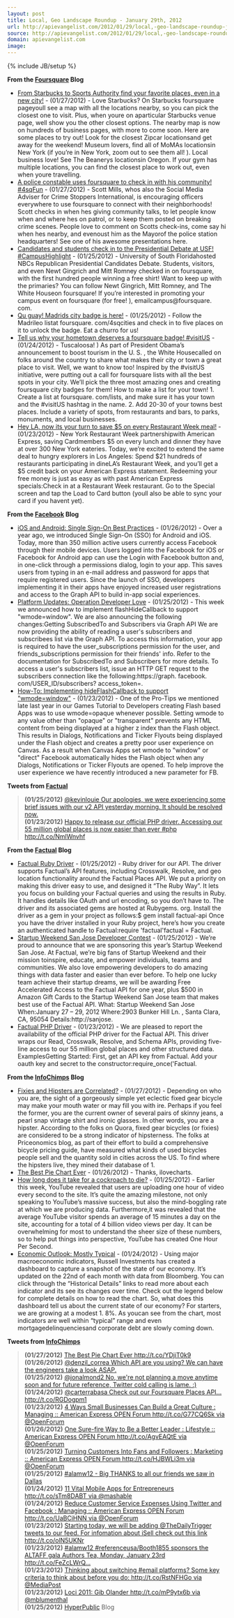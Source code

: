 ```yaml
---
layout: post
title: Local, Geo Landscape Roundup - January 29th, 2012
url: http://apievangelist.com/2012/01/29/local,-geo-landscape-roundup-january-29th,-2012/
source: http://apievangelist.com/2012/01/29/local,-geo-landscape-roundup-january-29th,-2012/
domain: apievangelist.com
image: 
---
```

{% include JB/setup %}<p><p><strong>From the <a title="Foursquare Blog" href="http://blog.foursquare.com/">Foursquare</a> Blog</strong></p>
<ul class="mainlist">
<li><a href="http://feedproxy.google.com/~r/thefoursquareblog/~3/jcII8oagst4/">From Starbucks to Sports Authority find your favorite places, even in a new city!</a>&nbsp;- (01/27/2012) - Love Starbucks? On Starbucks foursquare pageyoull see a map with all the locations nearby, so you can pick the closest one to visit. Plus, when youre on aparticular Starbucks venue page, well show you the other closest options. The nearby map is now on hundreds of business pages, with more to come soon. Here are some places to try out! Look for the closest Zipcar locationsand get away for the weekend! Museum lovers, find all of MoMAs locationsin New York (if you&rsquo;re in New York, zoom out to see them all! ). Local business love! See The Beanerys locationsin Oregon. If your gym has multiple locations, you can find the closest place to work out, even when youre travelling.</li>
<li><a href="http://feedproxy.google.com/~r/thefoursquareblog/~3/WvI_47M1uPk/">A police constable uses foursquare to check in with his community! #4sqFun</a>&nbsp;- (01/27/2012) - Scott Mills, whos also the Social Media Adviser for Crime Stoppers International, is encouraging officers everywhere to use foursquare to connect with their neighborhoods! Scott checks in when hes giving community talks, to let people know when and where hes on patrol, or to keep them posted on breaking crime scenes. People love to comment on Scotts check-ins, come say hi when hes nearby, and evenoust him as the Mayorof the police station headquarters! See one of his awesome presentations here.</li>
<li><a href="http://feedproxy.google.com/~r/thefoursquareblog/~3/NRlyijp9GNg/">Candidates and students check in to the Presidential Debate at USF! #CampusHighlight</a>&nbsp;- (01/25/2012) - University of South Floridahosted NBCs Republican Presidential Candidates Debate. Students, visitors, and even Newt Gingrich and Mitt Romney checked in on foursquare, with the first hundred people winning a free shirt! Want to keep up with the primaries? You can follow Newt Gingrich, Mitt Romney, and The White Houseon foursquare! If you&rsquo;re interested in promoting your campus event on foursquare (for free! ), emailcampus@foursquare. com.</li>
<li><a href="http://feedproxy.google.com/~r/thefoursquareblog/~3/oEruaKkr27s/">Qu guay! Madrids city badge is here!</a>&nbsp;- (01/25/2012) - Follow the Madrileo listat foursquare. com/4sqcities and check in to five places on it to unlock the badge. Eat a churro for us!</li>
<li><a href="http://feedproxy.google.com/~r/thefoursquareblog/~3/70c4w6HPMX8/">Tell us why your hometown deserves a foursquare badge! #visitUS</a>&nbsp;- (01/24/2012) - Tuscaloosa! ) As part of President Obama&rsquo;s announcement to boost tourism in the U. S. , the White Housecalled on folks around the country to share what makes their city or town a great place to visit. Well, we want to know too! Inspired by the #visitUS initiative, were putting out a call for foursquare lists with all the best spots in your city. We&rsquo;ll pick the three most amazing ones and creating foursquare city badges for them! How to make a list for your town! 1. Create a list at foursquare. com/lists, and make sure it has your town and the #visitUS hashtag in the name. 2. Add 20-30 of your towns best places. Include a variety of spots, from restaurants and bars, to parks, monuments, and local businesses.</li>
<li><a href="http://feedproxy.google.com/~r/thefoursquareblog/~3/qywwqRn3PyU/">Hey LA, now its your turn to save $5 on every Restaurant Week meal!</a>&nbsp;- (01/23/2012) - New York Restaurant Week partnershipwith American Express, saving Cardmembers $5 on every lunch and dinner they have at over 300 New York eateries. Today, we&rsquo;re excited to extend the same deal to hungry explorers in Los Angeles: Spend $21 hundreds of restaurants participating in dineLA&rsquo;s Restaurant Week, and you&rsquo;ll get a $5 credit back on your American Express statement. Redeeming your free money is just as easy as with past American Express specials:Check in at a Restaurant Week restaurant. Go to the Special screen and tap the Load to Card button (youll also be able to sync your card if you havent yet).</li>
</ul>
<p><strong>From the&nbsp;<a title="Facebook Blog" href="http://developers.facebook.com/blog/feed">Facebook</a>&nbsp;Blog</strong></p>
<ul class="mainlist">
<li><a href="http://working.laneworks.net/gather/">iOS and Android: Single Sign-On Best Practices</a>&nbsp;- (01/26/2012) - Over a year ago, we introduced Single Sign-On (SSO) for Android and iOS. Today, more than 350 million active users currently access Facebook through their mobile devices. Users logged into the Facebook for iOS or Facebook for Android app can use the Login with Facebook button and, in one-click through a permissions dialog, login to your app. This saves users from typing in an e-mail address and password for apps that require registered users. Since the launch of SSO, developers implementing it in their apps have enjoyed increased user registrations and access to the Graph API to build in-app social experiences.</li>
<li><a href="http://working.laneworks.net/gather/">Platform Updates: Operation Developer Love</a>&nbsp;- (01/25/2012) - This week we announced how to implement flashHideCallback to support "wmode=window". We are also announcing the following changes:Getting SubscribedTo and Subscribers via Graph API We are now providing the ability of reading a user's subscribers and subscribees list via the Graph API. To access this information, your app is required to have the user_subscriptions permission for the user, and friends_subscriptions permission for their friends' info. Refer to the documentation for SubscribedTo and Subscribers for more details. To access a user's subscribers list, issue an HTTP GET request to the subscribers connection like the following:https://graph. facebook. com/USER_ID/subscribers? access_token=.</li>
<li><a href="http://working.laneworks.net/gather/">How-To: Implementing hideFlashCallback to support "wmode=window"</a>&nbsp;- (01/23/2012) - One of the Pro-Tips we mentioned late last year in our Games Tutorial to Developers creating Flash based Apps was to use wmode=opaque whenever possible. Setting wmode to any value other than "opaque" or "transparent" prevents any HTML content from being displayed at a higher z index than the Flash object. This results in Dialogs, Notifications and Ticker Flyouts being displayed under the Flash object and creates a pretty poor user experience on Canvas. As a result when Canvas Apps set wmode to "window" or "direct" Facebook automatically hides the Flash object when any Dialogs, Notifications or Ticker Flyouts are opened. To help improve the user experience we have recently introduced a new parameter for FB.</li>
</ul>
<p><strong>Tweets from <a title="Factual" href="https://twitter.com/#!/factual">Factual</a></strong></p>
<blockquote><strong>(01/25/2012)</strong>&nbsp;<a href="https://twitter.com/#!/factual/status/162320981560528897&gt;We just released our official Ruby driver. Give it a try &amp; let us know what you build: gem install factual-api http://t.co/OSRwTCvr #ruby&lt;/a&gt;&lt;br /&gt;&lt;strong&gt;(01/25/2012)&lt;/strong&gt; &lt;a href=">@kevinlouie Our apologies, we were experiencing some brief issues with our v2 API yesterday morning. It should be resolved now.</a><br /><strong>(01/23/2012)</strong>&nbsp;<a href="https://twitter.com/#!/factual/status/161533799065337856&gt;@chrishanscom thanks!&lt;/a&gt;&lt;br /&gt;&lt;strong&gt;(01/23/2012)&lt;/strong&gt; &lt;a href=">Happy to release our official PHP driver. Accessing our 55 million global places is now easier than ever #php http://t.co/NmlWnvhf</a><br /></blockquote>
<p><strong>From the <a title="Factual Blog" href="http://blog.factual.com/">Factual</a> Blog</strong></p>
<ul class="mainlist">
<li><a href="http://feedproxy.google.com/~r/factualblog/~3/Dc9QJo8JbGo/factual-ruby-driver">Factual Ruby Driver</a>&nbsp;- (01/25/2012) - Ruby driver for our API. The driver supports Factual&rsquo;s API features, including Crosswalk, Resolve, and geo location functionality around the Factual Places API. We put a priority on making this driver easy to use, and designed it &ldquo;The Ruby Way&rdquo;. It lets you focus on building your Factual queries and using the results in Ruby. It handles details like OAuth and url encoding, so you don&rsquo;t have to. The driver and its associated gems are hosted at Rubygems. org. Install the driver as a gem in your project as follows:$ gem install factual-api Once you have the driver installed in your Ruby project, here&rsquo;s how you create an authenticated handle to Factual:require 'factual'factual = Factual.</li>
<li><a href="http://feedproxy.google.com/~r/factualblog/~3/Iv-_Jsdknr4/startup-weekend-san-jose-2012">Startup Weekend San Jose Developer Contest</a>&nbsp;- (01/25/2012) - We&rsquo;re proud to announce that we are sponsoring this year&rsquo;s Startup Weekend San Jose. At Factual, we&rsquo;re big fans of Startup Weekend and their mission toinspire, educate, and empower individuals, teams and communities. We also love empowering developers to do amazing things with data faster and easier than ever before. To help one lucky team achieve their startup dreams, we will be awarding Free Accelerated Access to the Factual API for one year, plus $500 in Amazon Gift Cards to the Startup Weekend San Jose team that makes best use of the Factual API. What: Startup Weekend San Jose When:January 27 &ndash; 29, 2012 Where:2903 Bunker Hill Ln. , Santa Clara, CA, 95054 Details:http://sanjose.</li>
<li><a href="http://feedproxy.google.com/~r/factualblog/~3/tvXWZeUL-Kk/factual-php-driver">Factual PHP Driver</a>&nbsp;- (01/23/2012) - We are pleased to report the availability of the official PHP driver for the Factual API. This driver wraps our Read, Crosswalk, Resolve, and Schema APIs, providing five-line access to our 55 million global places and other structured data. ExamplesGetting Started: First, get an API key from Factual. Add your oauth key and secret to the constructor:require_once('Factual.</li>
</ul>
<p><strong>From the <a title="InfoChimps" href="http://blog.infochimps.com/">InfoChimps</a> Blog</strong></p>
<ul class="mainlist">
<li><a href="http://feedproxy.google.com/~r/infochimps-blog/~3/-TmtaakvJzM/">Fixies and Hipsters are Correlated?</a>&nbsp;- (01/27/2012) - Depending on who you are, the sight of a gorgeously simple yet eclectic fixed gear bicycle may make your mouth water or may fill you with ire. Perhaps if you feel the former, you are the current owner of several pairs of skinny jeans, a pearl snap vintage shirt and ironic glasses. In other words, you are a hipster. According to the folks on Quora, fixed gear bicycles (or fixies) are considered to be a strong indicator of hipsterness. The folks at Priceonomics blog, as part of their effort to build a comprehensive bicycle pricing guide, have measured what kinds of used bicycles people sell and the quantity sold in cities across the US. To find where the hipsters live, they mined their database of 1.</li>
<li><a href="http://feedproxy.google.com/~r/infochimps-blog/~3/IyUYtJtiIkg/">The Best Pie Chart Ever</a>&nbsp;- (01/26/2012) - Thanks, ilovecharts.</li>
<li><a href="http://feedproxy.google.com/~r/infochimps-blog/~3/q3IXbXRuaSk/">How long does it take for a cockroach to die?</a>&nbsp;- (01/25/2012) - Earlier this week, YouTube revealed that users are uploading one hour of video every second to the site. It&rsquo;s quite the amazing milestone, not only speaking to YouTube&rsquo;s massive success, but also the mind-boggling rate at which we are producing data. Furthermore,it was revealed that the average YouTube visitor spends an average of 15 minutes a day on the site, accounting for a total of 4 billion video views per day. It can be overwhelming for most to understand the sheer size of these numbers, so to help put things into perspective, YouTube has created One Hour Per Second.</li>
<li><a href="http://feedproxy.google.com/~r/infochimps-blog/~3/UfbJ5p_dysk/">Economic Outlook: Mostly Typical</a>&nbsp;- (01/24/2012) - Using major macroeconomic indicators, Russell Investments has created a dashboard to capture a snapshot of the state of our economy. It&rsquo;s updated on the 22nd of each month with data from Bloomberg. You can click through the &ldquo;Historical Details&rdquo; links to read more about each indicator and its see its changes over time. Check out the legend below for complete details on how to read the chart. So, what does this dashboard tell us about the current state of our economy? For starters, we are growing at a modest 1. 8%. As youcan see from the chart, most indicators are well within &ldquo;typical&rdquo; range and even mortgagedelinquenciesand corporate debt are slowly coming down.</li>
</ul>
<p><strong>Tweets from <a title="InfoChimps" href="https://twitter.com/#!/infochimps">InfoChimps</a></strong></p>
<blockquote><strong>(01/27/2012)</strong>&nbsp;<a href="https://twitter.com/#!/infochimps/status/162990504114524161&gt;Fixies and Hipsters are&hellip; Correlated? http://t.co/el4k8dBA&lt;/a&gt;&lt;br /&gt;&lt;strong&gt;(01/26/2012)&lt;/strong&gt; &lt;a href=">The Best Pie Chart Ever http://t.co/YDjiT0k9</a><br /><strong>(01/26/2012)</strong>&nbsp;<a href="https://twitter.com/#!/infochimps/status/162587610043265024&gt;@livehappy8 Hey Nicole - looks like that's actually our friends at @mailchimp's logo.  )&lt;">@denzil_correa Which API are you using? We can have the engineers take a look ASAP.</a><br /><strong>(01/25/2012)</strong>&nbsp;<a href="https://twitter.com/#!/infochimps/status/162245966907445248&gt;How long does it take for a cockroach to die? http://t.co/Ho3EzgVv&lt;/a&gt;&lt;br /&gt;&lt;strong&gt;(01/24/2012)&lt;/strong&gt; &lt;a href=">@jonalmond2 No, we're not planning a move anytime soon and for future reference, Twitter cold calling is lame. :)</a><br /><strong>(01/24/2012)</strong>&nbsp;<a href="https://twitter.com/#!/infochimps/status/161905938385747968&gt;Economic Outlook: Mostly Typical http://t.co/xtrvwraS&lt;/a&gt;&lt;br /&gt;&lt;strong&gt;(01/23/2012)&lt;/strong&gt; &lt;a href=">@carterrabasa Check out our Foursquare Places API... http://t.co/RGDogpm1</a><br /><strong>(01/23/2012)</strong>&nbsp;<a href="https://twitter.com/#!/infochimps/status/161575261941399552&gt;RT @mckquarterly US households Debt has fallen by $584 billion; or 4% in absolute terms. http">4 Ways Small Businesses Can Build a Great Culture : Managing :: American Express OPEN Forum http://t.co/G77CQ6Sk via @OpenForum</a><br /><strong>(01/26/2012)</strong>&nbsp;<a href="https://twitter.com/#!/Infogroup/status/162573525348122624&gt;10 Tech Trends Defining the Future of Small Business http://t.co/dmrNgmdm via @entmagazine&lt;/a&gt;&lt;br /&gt;&lt;strong&gt;(01/26/2012)&lt;/strong&gt; &lt;a href=">One Sure-fire Way to Be a Better Leader : Lifestyle :: American Express OPEN Forum http://t.co/AgvEAQtE via @OpenForum</a><br /><strong>(01/25/2012)</strong>&nbsp;<a href="https://twitter.com/#!/Infogroup/status/162245203451850753&gt;10 Lessons in Marketing Brilliance | Slideshow | http://t.co/ZNGJyavt http://t.co/u9ZaLatg via @entmagazine&lt;/a&gt;&lt;br /&gt;&lt;strong&gt;(01/25/2012)&lt;/strong&gt; &lt;a href=">Turning Customers Into Fans and Followers : Marketing :: American Express OPEN Forum http://t.co/HJBWLi3m via @OpenForum</a><br /><strong>(01/25/2012)</strong>&nbsp;<a href="https://twitter.com/#!/Infogroup/status/162235472523956224&gt;28 Essential Facebook Timeline Resources http://t.co/dhWNjvte via @mashable&lt;/a&gt;&lt;br /&gt;&lt;strong&gt;(01/25/2012)&lt;/strong&gt; &lt;a href=">#alamw12 - Big THANKS to all our friends we saw in Dallas</a><br /><strong>(01/24/2012)</strong>&nbsp;<a href="https://twitter.com/#!/Infogroup/status/161859845253906432&gt;The One Great Thing that Every Great Leader Does - Forbes http://t.co/xX4llEBU&lt;/a&gt;&lt;br /&gt;&lt;strong&gt;(01/24/2012)&lt;/strong&gt; &lt;a href=">11 Vital Mobile Apps for Entrepreneurs http://t.co/sTm8DABT via @mashable</a><br /><strong>(01/24/2012)</strong>&nbsp;<a href="https://twitter.com/#!/Infogroup/status/161827755938426881&gt;6 Ways Nonprofits Can Use Facebook Covers to Promote Online Fundraising http://t.co/Hfz7FezQ&lt;/a&gt;&lt;br /&gt;&lt;strong&gt;(01/24/2012)&lt;/strong&gt; &lt;a href=">Reduce Customer Service Expenses Using Twitter and Facebook : Managing :: American Express OPEN Forum http://t.co/UaBCiHNN via @OpenForum</a><br /><strong>(01/23/2012)</strong>&nbsp;<a href="https://twitter.com/#!/Infogroup/status/161574779797774336&gt;Consumers Want Online Video Ads No More Than 15 Seconds Long http://t.co/JhYd111p via @mashable&lt;/a&gt;&lt;br /&gt;&lt;strong&gt;(01/23/2012)&lt;/strong&gt; &lt;a href=">Starting today, we will be adding @TheDailyTrigger tweets to our feed. For infomation about iSell check out this link http://t.co/olN5UKNr</a><br /><strong>(01/23/2012)</strong>&nbsp;<a href="https://twitter.com/#!/Infogroup/status/161539805342203904&gt;9 Best Practices for Social Networking in the Workplace http://t.co/7zx011Ik via @mashbusiness @mashable&lt;/a&gt;&lt;br /&gt;&lt;strong&gt;(01/23/2012)&lt;/strong&gt; &lt;a href=">#alamw12 #referenceusa/Booth1855 sponsors the ALTAFF gala Authors Tea, Monday, January 23rd http://t.co/FeZcLWrQ&hellip;</a><br /><strong>(01/23/2012)</strong>&nbsp;<a href="https://twitter.com/#!/Infogroup/status/161468763902984192&gt;How Running a Small Business Has Changed : Lifestyle :: American Express OPEN Forum http://t.co/3uXhU5Oy via @OpenForum&lt;/a&gt;&lt;br /&gt;&lt;/blockquote&gt;&lt;strong&gt;Processing Twitter for Acxiom&lt;/strong&gt;&lt;br /&gt;&lt;blockquote&gt;&lt;strong&gt;(01/24/2012)&lt;/strong&gt; &lt;a href=">Thinking about switching #email platforms? Some key criteria to think about before you do: http://t.co/RstNFHGo via @MediaPost</a><br /><strong>(01/23/2012)</strong>&nbsp;<a href="https://twitter.com/#!/Acxiom/status/161591293452099584&gt;RT @timsuther Predictions For 2012 Data Is Everywhere! http">Loci 2011: Gib Olander http://t.co/mP9ytx6b via @mblumenthal</a><br /><strong>(01/25/2012)</strong>&nbsp;<a href="https://twitter.com/#!/localeze/status/162278621556387840&gt;A Business Listing Is Your Online Anchor (Five Rules for Ensuring Stability) http://t.co/G9EycJKA via @marketingprofs&lt;/a&gt;&lt;br /&gt;&lt;/blockquote&gt;&lt;strong&gt;Processing Twitter for HyperPublic&lt;/strong&gt;&lt;br /&gt;&lt;blockquote&gt;&lt;/blockquote&gt;&lt;p&gt;&lt;strong&gt;From the &lt;a title=">HyperPublic</a>&nbsp;Blog</blockquote></p>
